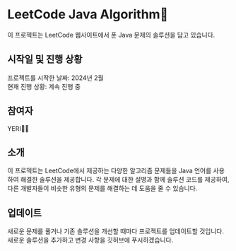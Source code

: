 # LeetCode Java Algorithm🌿

이 프로젝트는 LeetCode 웹사이트에서 푼 Java 문제의 솔루션을 담고 있습니다.

## 시작일 및 진행 상황

프로젝트를 시작한 날짜: 2024년 2월         
현재 진행 상황: 계속 진행 중  

## 참여자

YERI👩‍💻

## 소개

이 프로젝트는 LeetCode에서 제공하는 다양한 알고리즘 문제들을 Java 언어를 사용하여 해결한 솔루션을 제공합니다. 각 문제에 대한 설명과 함께 솔루션 코드를 제공하여, 다른 개발자들이 비슷한 유형의 문제를 해결하는 데 도움을 줄 수 있습니다.

## 업데이트

새로운 문제를 풀거나 기존 솔루션을 개선할 때마다 프로젝트를 업데이트할 것입니다. 새로운 솔루션을 추가하고 변경 사항을 깃허브에 푸시하겠습니다.
